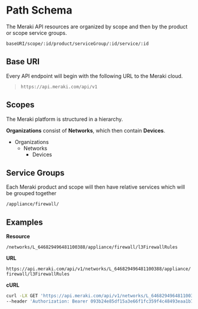 # Path Schema

The Meraki API resources are organized by scope and then by the product or scope service groups.

`baseURI/scope/:id/product/serviceGroup/:id/service/:id`

## Base URI

Every API endpoint will begin with the following URL to the Meraki cloud. 

> `https://api.meraki.com/api/v1`

## Scopes

The Meraki platform is structured in a hierarchy.

 **Organizations** consist of **Networks**, which then contain **Devices**. 

- Organizations
	- Networks
		- Devices

## Service Groups

Each Meraki product and scope will then have relative services which will be grouped together

`/appliance/firewall/`


## Examples

**Resource**

`/networks/L_646829496481100388/appliance/firewall/l3FirewallRules`

**URL**

`https://api.meraki.com/api/v1/networks/L_646829496481100388/appliance/firewall/l3FirewallRules`

**cURL**

```bash
curl -LX GET 'https://api.meraki.com/api/v1/networks/L_646829496481100388/appliance/firewall/l3FirewallRules' \
--header 'Authorization: Bearer 093b24e85df15a3e66f1fc359f4c48493eaa1b73'
```